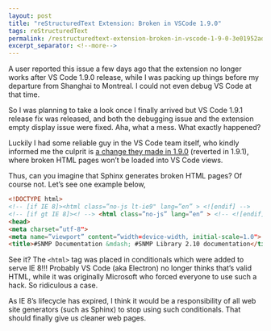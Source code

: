 ```yaml
---
layout: post
title: "reStructuredText Extension: Broken in VSCode 1.9.0"
tags: reStructuredText
permalink: /restructuredtext-extension-broken-in-vscode-1-9-0-3e01952ad155
excerpt_separator: <!--more-->
---
```


A user reported this issue a few days ago that the extension no longer works after VS Code 1.9.0 release, while I was packing up things before my departure from Shanghai to Montreal. I could not even debug VS Code at that time.
<!--more-->

So I was planning to take a look once I finally arrived but VS Code 1.9.1 release fix was released, and both the debugging issue and the extension empty display issue were fixed. Aha, what a mess. What exactly happened?

Luckily I had some reliable guy in the VS Code team itself, who kindly informed me the culprit is [a change they made in 1.9.0](https://github.com/Microsoft/vscode/issues/20229) (reverted in 1.9.1), where broken HTML pages won’t be loaded into VS Code views.

Thus, can you imagine that Sphinx generates broken HTML pages? Of course not. Let’s see one example below,
``` html
<!DOCTYPE html>
<!-- [if IE 8]><html class=”no-js lt-ie9" lang=”en” > <![endif] -->
<!-- [if gt IE 8]><! --> <html class=”no-js” lang=”en” > <!-- <![endif] -->
<head>
<meta charset=”utf-8">
<meta name=”viewport” content=”width=device-width, initial-scale=1.0">
<title>#SNMP Documentation &mdash; #SNMP Library 2.10 documentation</title>
```

See it? The `<html>` tag was placed in conditionals which were added to serve IE 8!!! Probably VS Code (aka Electron) no longer thinks that’s valid HTML, while it was originally Microsoft who forced everyone to use such a hack. So ridiculous a case.

As IE 8’s lifecycle has expired, I think it would be a responsibility of all web site generators (such as Sphinx) to stop using such conditionals. That should finally give us cleaner web pages.
